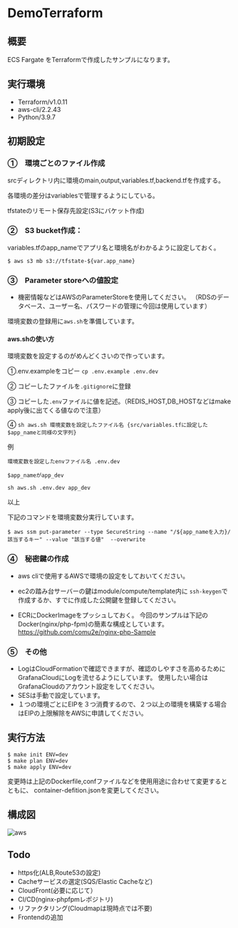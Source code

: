 # DemoTerraform
## 概要
ECS Fargate をTerraformで作成したサンプルになります。

## 実行環境
- Terraform/v1.0.11
- aws-cli/2.2.43 
- Python/3.9.7
## 初期設定
### ①　環境ごとのファイル作成

srcディレクトリ内に環境のmain,output,variables.tf,backend.tfを作成する。

各環境の差分はvariablesで管理するようにしている。

tfstateのリモート保存先設定(S3にバケット作成)

### ②　S3 bucket作成：
variables.tfのapp_nameでアプリ名と環境名がわかるように設定しておく。
```
$ aws s3 mb s3://tfstate-${var.app_name} 
```
### ③　Parameter storeへの値設定
- 機密情報などはAWSのParameterStoreを使用してください。
  （RDSのデータベース、ユーザー名、パスワードの管理に今回は使用しています）

環境変数の登録用に```aws.sh```を準備しています。

 #### aws.shの使い方
環境変数を設定するのがめんどくさいので作っています。

①.env.exampleをコピー ```cp .env.example .env.dev```

② コピーしたファイルを```.gitignore```に登録

③ コピーした```.env```ファイルに値を記述。（REDIS_HOST,DB_HOSTなどはmake apply後に出てくる値なので注意）

④ ``` sh aws.sh 環境変数を設定したファイル名 {src/variables.tfに設定した$app_nameと同様の文字列} ```
  
  例
  
  ```
  環境変数を設定したenvファイル名 .env.dev
  
  $app_nameがapp_dev
  
  sh aws.sh .env.dev app_dev 
  ```

以上

下記のコマンドを環境変数分実行しています。
```
$ aws ssm put-parameter --type SecureString --name "/${app_nameを入力}/該当するキー" --value "該当する値"  --overwrite
```


### ④　秘密鍵の作成

- aws cliで使用するAWSで環境の設定をしておいてください。
- ec2の踏み台サーバーの鍵はmodule/compute/template内に
```ssh-keygen```で作成するか、すでに作成した公開鍵を登録してください。

- ECRにDockerImageをプッシュしておく。
今回のサンプルは下記のDocker(nginx/php-fpm)の簡素な構成としています。
https://github.com/comu2e/nginx-php-Sample
### ⑤　その他

- LogはCloudFormationで確認できますが、確認のしやすさを高めるためにGrafanaCloudにLogを流せるようにしています。
使用したい場合はGrafanaCloudのアカウント設定をしてください。
- SESは手動で設定しています。
- １つの環境ごとにEIPを３つ消費するので、２つ以上の環境を構築する場合はEIPの上限解除をAWSに申請してください。
## 実行方法

```
$ make init ENV=dev 
$ make plan ENV=dev
$ make apply ENV=dev
```
変更時は上記のDockerfile,confファイルなどを使用用途に合わせて変更するとともに、
container-defition.jsonを変更してください。

## 構成図
![aws](https://user-images.githubusercontent.com/5231283/143753728-45549b82-2098-492f-a014-6b23c05f510f.png)

## Todo 
- https化(ALB,Route53の設定)
- Cacheサービスの選定(SQS/Elastic Cacheなど)
- CloudFront(必要に応じて）
- CI/CD(nginx-phpfpmレポジトリ)
- リファクタリング(Cloudmapは現時点では不要)
- Frontendの追加
